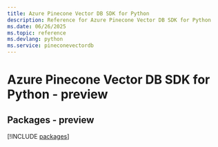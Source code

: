 ```yaml
---
title: Azure Pinecone Vector DB SDK for Python
description: Reference for Azure Pinecone Vector DB SDK for Python
ms.date: 06/26/2025
ms.topic: reference
ms.devlang: python
ms.service: pineconevectordb
---
```

# Azure Pinecone Vector DB SDK for Python - preview
## Packages - preview
[!INCLUDE [packages](pinecone-vector-db-index.md)]